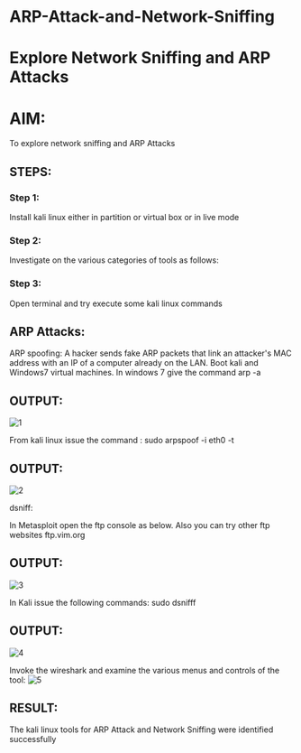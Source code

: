 # ARP-Attack-and-Network-Sniffing
# Explore Network Sniffing and ARP Attacks

# AIM:

To explore network sniffing and ARP Attacks

## STEPS:

### Step 1:

Install kali linux either in partition or virtual box or in live mode

### Step 2:

Investigate on the various categories of tools as follows:


### Step 3:
Open terminal and try execute some kali linux commands

## ARP Attacks:  
ARP spoofing: A hacker sends fake ARP packets that link an attacker's MAC address with an IP of a computer already on the LAN. 
Boot kali and Windows7 virtual machines.
In windows 7 give the command arp -a
## OUTPUT:
![1](https://github.com/user-attachments/assets/6745e441-c717-45ff-ac2e-46b2eb5d1ae3)


From kali linux issue the command :
sudo arpspoof -i eth0 -t <target system> <gateway>
## OUTPUT:
![2](https://github.com/user-attachments/assets/24756fb9-723b-4324-ad51-af5535e1ab67)


 dsniff:






In Metasploit open the ftp console as below. Also you can try other ftp websites ftp.vim.org
## OUTPUT:
![3](https://github.com/user-attachments/assets/5e9e7797-bb83-4832-927d-98d4680ed55d)




In Kali issue the following commands:
sudo dsnifff
## OUTPUT:
![4](https://github.com/user-attachments/assets/cb8e16d1-4a64-437b-929d-d37abe0c1411)



Invoke the wireshark and examine the various menus  and controls of the tool:
![5](https://github.com/user-attachments/assets/ae74904c-7602-491e-947c-9b47f988e647)


## RESULT:
The kali linux tools for ARP Attack and Network Sniffing were identified successfully

